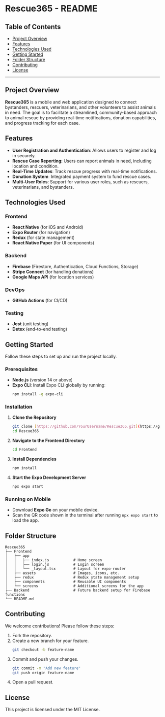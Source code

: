 
# Rescue365 - README

## Table of Contents
- [Project Overview](#project-overview)
- [Features](#features)
- [Technologies Used](#technologies-used)
- [Getting Started](#getting-started)
- [Folder Structure](#folder-structure)
- [Contributing](#contributing)
- [License](#license)

---

## Project Overview
**Rescue365** is a mobile and web application designed to connect bystanders, rescuers, veterinarians, and other volunteers to assist animals in need. The goal is to facilitate a streamlined, community-based approach to animal rescue by providing real-time notifications, donation capabilities, and progress tracking for each case.

## Features
- **User Registration and Authentication**: Allows users to register and log in securely.
- **Rescue Case Reporting**: Users can report animals in need, including location and condition.
- **Real-Time Updates**: Track rescue progress with real-time notifications.
- **Donation System**: Integrated payment system to fund rescue cases.
- **Multi-User Roles**: Support for various user roles, such as rescuers, veterinarians, and bystanders.

## Technologies Used
### Frontend
- **React Native** (for iOS and Android)
- **Expo Router** (for navigation)
- **Redux** (for state management)
- **React Native Paper** (for UI components)

### Backend
- **Firebase** (Firestore, Authentication, Cloud Functions, Storage)
- **Stripe Connect** (for handling donations)
- **Google Maps API** (for location services)

### DevOps
- **GitHub Actions** (for CI/CD)

### Testing
- **Jest** (unit testing)
- **Detox** (end-to-end testing)

## Getting Started
Follow these steps to set up and run the project locally.

### Prerequisites
- **Node.js** (version 14 or above)
- **Expo CLI**: Install Expo CLI globally by running:
  ```bash
  npm install -g expo-cli
  ```

### Installation

1. **Clone the Repository**
   ```bash
   git clone [https://github.com/YourUsername/Rescue365.git](https://github.com/SantosZu/EC463SeniorDesign_Rescue365.git)
   cd Rescue365
   ```

2. **Navigate to the Frontend Directory**
   ```bash
   cd Frontend
   ```

3. **Install Dependencies**
   ```bash
   npm install
   ```

4. **Start the Expo Development Server**
   ```bash
   npx expo start
   ```

### Running on Mobile
- Download **Expo Go** on your mobile device.
- Scan the QR code shown in the terminal after running `npx expo start` to load the app.

## Folder Structure
```plaintext
Rescue365
├── Frontend
│   ├── app
│   │   ├── index.js           # Home screen
│   │   ├── login.js           # Login screen
│   │   └── _layout.tsx        # Layout for expo-router
│   ├── assets                 # Images, icons, etc.
│   ├── redux                  # Redux state management setup
│   ├── components             # Reusable UI components
│   └── screens                # Additional screens for the app
├── Backend                    # Future backend setup for Firebase functions
└── README.md
```

## Contributing
We welcome contributions! Please follow these steps:

1. Fork the repository.
2. Create a new branch for your feature.
   ```bash
   git checkout -b feature-name
   ```
3. Commit and push your changes.
   ```bash
   git commit -m "Add new feature"
   git push origin feature-name
   ```
4. Open a pull request.

## License
This project is licensed under the MIT License.
